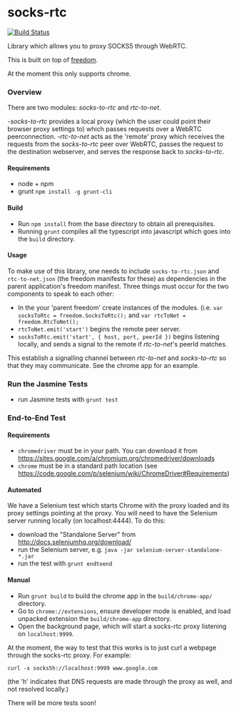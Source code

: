 socks-rtc
=========

[![Build Status](https://travis-ci.org/uProxy/socks-rtc.png?branch=master)](https://travis-ci.org/uProxy/socks-rtc)

Library which allows you to proxy SOCKS5 through WebRTC.

This is built on top of [freedom](https://github.com/UWNetworksLab/freedom).

At the moment this only supports chrome.

### Overview

There are two modules: _socks-to-rtc_ and _rtc-to-net_.

-_socks-to-rtc_ provides a local proxy (which the user could point their browser proxy settings to) which passes requests over a WebRTC peerconnection.
-_rtc-to-net_ acts as the 'remote' proxy which receives the requests from the _socks-to-rtc_ peer over WebRTC, passes the request to the destination webserver, and serves the response back to _socks-to-rtc_.

#### Requirements

- node + npm
- grunt `npm install -g grunt-cli`

#### Build

- Run `npm install` from the base directory to obtain all prerequisites.
- Running `grunt` compiles all the typescript into javascript which goes into the `build` directory.

#### Usage

To make use of this library, one needs to include `socks-to-rtc.json` and `rtc-to-net.json` (the freedom manifests for these) as dependencies in the parent application's freedom manifest. Three things must occur for the two components to speak to each other:

- In the your 'parent freedom' create instances of the modules. (i.e. `var socksToRtc = freedom.SocksToRtc();` and `var rtcToNet = freedom.RtcToNet();`
- `rtcToNet.emit('start')` begins the remote peer server.
- `socksToRtc.emit('start', { host, port, peerId })` begins listening locally, and sends a signal to the remote if _rtc-to-net_'s peerId matches.

This establish a signalling channel between _rtc-to-net_ and _socks-to-rtc_ so that they may communicate. See the chrome app for an example.

### Run the Jasmine Tests

 - run Jasmine tests with `grunt test`

### End-to-End Test

#### Requirements

 - `chromedriver` must be in your path. You can download it from https://sites.google.com/a/chromium.org/chromedriver/downloads
 - `chrome` must be in a standard path location (see https://code.google.com/p/selenium/wiki/ChromeDriver#Requirements)

#### Automated

We have a Selenium test which starts Chrome with the proxy loaded and its proxy
settings pointing at the proxy. You will need to have the Selenium server
running locally (on localhost:4444). To do this:

 - download the "Standalone Server" from http://docs.seleniumhq.org/download/
 - run the Selenium server, e.g. `java -jar selenium-server-standalone-*.jar`
 - run the test with `grunt endtoend`

#### Manual

- Run `grunt build` to build the chrome app in the `build/chrome-app/` directory.
- Go to `chrome://extensions`, ensure developer mode is enabled, and load unpacked extension the `build/chrome-app` directory.
- Open the background page, which will start a socks-rtc proxy listening on `localhost:9999`.

At the moment, the way to test that this works is to just curl a webpage through the socks-rtc proxy. For example:

`curl -x socks5h://localhost:9999 www.google.com`

(the 'h' indicates that DNS requests are made through the proxy as well, and not resolved locally.)

There will be more tests soon!
